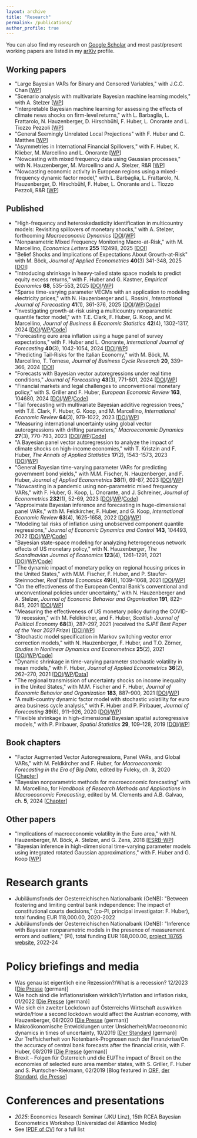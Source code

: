 ```yaml
---
layout: archive
title: "Research"
permalink: /publications/
author_profile: true
---
```


You can also find my research on <a href="https://scholar.google.at/citations?user=ymlNJ_UAAAAJ&hl=en">Google Scholar</a> and most past/present working papers are listed in my <a href="https://arxiv.org/a/pfarrhofer_m_1.html">arXiv</a> profile.

## Working papers 
* "Large Bayesian VARs for Binary and Censored Variables," with J.C.C. Chan [[WP](https://arxiv.org/abs/2506.01422)]
* "Scenario analysis with multivariate Bayesian machine learning models," with A. Stelzer [[WP](https://arxiv.org/abs/2502.08440)]
* "Interpretable Bayesian machine learning for assessing the effects of climate news shocks on firm-level returns," with L. Barbaglia, L. Frattarolo, N. Hauzenberger, D. Hirschbühl, F. Huber, L. Onorante and L. Tiozzo Pezzoli [[WP](http://ssrn.com/abstract=5133162)]
* "General Seemingly Unrelated Local Projections" with F. Huber and C. Matthes [[WP](http://arxiv.org/abs/2410.17105)]
* "Asymmetries in International Financial Spillovers," with F. Huber, K. Klieber, M. Marcellino and L. Onorante [[WP](https://arxiv.org/abs/2410.16214)]
* "Nowcasting with mixed frequency data using Gaussian processes," with N. Hauzenberger, M. Marcellino and A. Stelzer, R&R [[WP](https://arxiv.org/abs/2402.10574)]
* "Nowcasting economic activity in European regions using a mixed-frequency dynamic factor model," with L. Barbaglia, L. Frattarolo, N. Hauzenberger, D. Hirschbühl, F. Huber, L. Onorante and L. Tiozzo Pezzoli, R&R [[WP](https://arxiv.org/abs/2401.10054)]

## Published
* "High-frequency and heteroskedasticity identification in multicountry models: Revisiting spillovers of monetary shocks," with A. Stelzer, forthcoming _Macroeconomic Dynamics_ [[DOI](https://arxiv.org/abs/1912.03158)/[WP](https://arxiv.org/abs/1912.03158)]
* "Nonparametric Mixed Frequency Monitoring Macro-at-Risk," with M. Marcellino, _Economics Letters_ **255** 112498, 2025 [[DOI](https://doi.org/10.1016/j.econlet.2025.112498)]
* "Belief Shocks and Implications of Expectations About Growth-at-Risk" with M. Böck, _Journal of Applied Econometrics_ **40**(3) 341-348, 2025 [[DOI](https://doi.org/10.1002/jae.3117)]
* "Introducing shrinkage in heavy-tailed state space models to predict equity excess returns," with F. Huber and G. Kastner, _Empirical Economics_ **68**, 535-553, 2025 [[DOI](https://doi.org/10.1007/s00181-023-02437-3)/[WP](https://arxiv.org/abs/1805.12217)]
* "Sparse time-varying parameter VECMs with an application to modeling electricity prices," with N. Hauzenberger and L. Rossini, _International Journal of Forecasting_ **41**(1), 361-376, 2025 [[DOI](https://doi.org/10.1016/j.ijforecast.2024.09.001)/[WP](https://arxiv.org/abs/2011.04577)/[Code](https://github.com/nhauzenb/tvpvecm)]
* "Investigating growth-at-risk using a multicountry nonparametric quantile factor model," with T.E. Clark, F. Huber, G. Koop, and M. Marcellino, _Journal of Business & Economic Statistics_ **42**(4), 1302-1317, 2024 [[DOI](https://doi.org/10.1080/07350015.2024.2310020)/[WP](https://arxiv.org/abs/2110.03411)/[Code](https://github.com/mpfarrho/qf-bart)]
* "Forecasting euro area inflation using a huge panel of survey expectations," with F. Huber and L. Onorante, _International Journal of Forecasting_ **40**(3), 1042-1054, 2024 [[DOI](https://doi.org/10.1016/j.ijforecast.2023.09.003)/[WP](https://arxiv.org/abs/2207.12225)]
* "Predicting Tail-Risks for the Italian Economy," with M. Böck, M. Marcellino, T. Tornese, _Journal of Business Cycle Research_ **20**, 339–366, 2024 [[DOI](https://doi.org/10.1007/s41549-025-00106-1)]
* "Forecasts with Bayesian vector autoregressions under real time conditions," _Journal of Forecasting_ **43**(3), 771-801, 2024 [[DOI](https://doi.org/10.1002/for.3055)/[WP](https://arxiv.org/abs/2004.04984)]
* "Financial markets and legal challenges to unconventional monetary policy," with S. Griller and F. Huber, _European Economic Review_ **163**, 104680, 2024 [[DOI](https://doi.org/10.1016/j.euroecorev.2024.104680)/[WP](https://arxiv.org/abs/2202.12695)/[Code](https://github.com/mpfarrho/idhet-mix)]
* "Tail forecasting with multivariate Bayesian additive regression trees," with T.E. Clark, F. Huber, G. Koop, and M. Marcellino, _International Economic Review_ **64**(3), 979-1022, 2023 [[DOI](https://onlinelibrary.wiley.com/doi/10.1111/iere.12619)/[WP](https://papers.ssrn.com/sol3/papers.cfm?abstract_id=3809866)]
* "Measuring international uncertainty using global vector autoregressions with drifting parameters," _Macroeconomic Dynamics_ **27**(3), 770-793, 2023
  [[DOI](https://doi.org/10.1017/S1365100521000663)/[WP](https://arxiv.org/abs/1908.06325)/[Code](https://github.com/mpfarrho/tvp-gvar-fsvm)]
* "A Bayesian panel vector autoregression to analyze the impact of climate shocks on high-income economies," with T. Kristzin and F. Huber, _The Annals of Applied Statistics_ **17**(2), 1543-1573, 2023 [[DOI](http://dx.doi.org/10.1214/22-AOAS1681)/[WP](https://arxiv.org/abs/1804.01554)]
* "General Bayesian time-varying parameter VARs for predicting government bond yields," with M.M. Fischer, N. Hauzenberger, and F. Huber, _Journal of Applied Econometrics_ **38**(1), 69-87, 2023 [[DOI](https://doi.org/10.1002/jae.2936)/[WP](https://arxiv.org/abs/2102.13393)]
* "Nowcasting in a pandemic using non-parametric mixed frequency VARs," with F. Huber, G. Koop, L. Onorante, and J. Schreiner, _Journal of Econometrics_ **232**(1), 52-69, 2023 [[DOI](https://doi.org/10.1016/j.jeconom.2020.11.006)/[WP](https://arxiv.org/abs/2008.12706)/[Code](https://github.com/mpfarrho/mf-bavart)]
* "Approximate Bayesian inference and forecasting in huge-dimensional panel VARs," with M. Feldkircher, F. Huber, and G. Koop, _International Economic Review_ **63**(4), 1625-1658, 2022 [[DOI](https://doi.org/10.1111/iere.12577)/[WP](https://arxiv.org/abs/2103.04944)]
* "Modeling tail risks of inflation using unobserved component quantile regressions," _Journal of Economic Dynamics and Control_ **143**, 104493, 2022 [[DOI](https://www.sciencedirect.com/science/article/abs/pii/S016518892200197X)/[WP](https://arxiv.org/abs/2103.03632)/[Code](https://github.com/mpfarrho/tvp-qr)]
* "Bayesian state-space modeling for analyzing heterogeneous network effects of US monetary policy," with N. Hauzenberger, _The Scandinavian Journal of Economics_ **123**(4), 1261–1291, 2021 [[DOI](https://doi.org/10.1111/sjoe.12436)/[WP](https://arxiv.org/abs/1911.06206)/[Code](https://github.com/mpfarrho/tvp-network-panel)]
* "The dynamic impact of monetary policy on regional housing prices in the United States," with M.M. Fischer, F. Huber, and P. Staufer-Steinnocher, _Real Estate Economics_ **49**(4), 1039–1068, 2021 [[DOI](https://doi.org/10.1111/1540-6229.12274)/[WP](https://arxiv.org/abs/1802.05870)]
* "On the effectiveness of the European Central Bank's conventional and unconventional policies under uncertainty," with N. Hauzenberger and A. Stelzer, _Journal of Economic Behavior and Organisation_ **191**, 822–845, 2021 [[DOI](https://doi.org/10.1016/j.jebo.2021.09.041)/[WP](https://arxiv.org/abs/2011.14424)]
* "Measuring the effectiveness of US monetary policy during the COVID-19 recession," with M. Feldkircher, and F. Huber, _Scottish Journal of Political Economy_ **68**(3), 287–297, 2021 (received the _SJPE Best Paper of the Year 2021 Prize_) [[DOI](https://doi.org/10.1111/sjpe.12275)/[WP](https://arxiv.org/abs/2007.15419)]
* "Stochastic model specification in Markov switching vector error correction models," with N. Hauzenberger, F. Huber, and T.O. Zörner, _Studies in Nonlinear Dynamics and Econometrics_ **25**(2), 2021 [[DOI](https://doi.org/10.1515/snde-2018-0069)/[WP](https://arxiv.org/abs/1807.00529)/[Code](https://www.dropbox.com/s/rk16vrnsesqtfz6/HHO2020.zip?dl=0)]
* "Dynamic shrinkage in time-varying parameter stochastic volatility in mean models," with F. Huber, _Journal of Applied Econometrics_ **36**(2), 262–270, 2021 [[DOI](https://doi.org/10.1002/jae.2804)/[WP](https://arxiv.org/abs/2005.06851)/[Data](http://qed.econ.queensu.ca/jae/datasets/huber005/)]
* "The regional transmission of uncertainty shocks on income inequality in the United States," with M.M. Fischer and F. Huber, _Journal of Economic Behavior and Organization_ **183**, 887–900, 2021 [[DOI](https://doi.org/10.1016/j.jebo.2019.03.004)/[WP](https://arxiv.org/abs/1806.08278)]
* "A multi-country dynamic factor model with stochastic volatility for euro area business cycle analysis," with F. Huber and P. Piribauer, _Journal of Forecasting_ **39**(6), 911–926, 2020 [[DOI](https://doi.org/10.1002/for.2667)/[WP](https://arxiv.org/abs/2001.03935)]
* "Flexible shrinkage in high-dimensional Bayesian spatial autoregressive models," with P. Piribauer, _Spatial Statistics_ **29**, 109–128, 2019 [[DOI](https://doi.org/10.1016/j.spasta.2018.10.004)/[WP](https://arxiv.org/abs/1805.10822)]

## Book chapters
* "Factor Augmented Vector Autoregressions, Panel VARs, and Global VARs," with M. Feldkircher and F. Huber, for _Macroeconomic Forecasting in the Era of Big Data_, edited by Fuleky, ch. **3**, 2020 [[Chapter](https://link.springer.com/chapter/10.1007/978-3-030-31150-6_3)]
* "Bayesian nonparametric methods for macroeconomic forecasting" with M. Marcellino, for _Handbook of Research Methods and Applications in Macroeconomic Forecasting_, edited by M. Clements and A.B. Galvao, ch. **5**, 2024 [[Chapter](https://doi.org/10.4337/9781035310050.00009)]

## Other papers
* "Implications of macroeconomic volatility in the Euro area," with N. Hauzenberger, M. Böck, A. Stelzer, and G. Zens, 2018 [[ESRB-WP](https://www.esrb.europa.eu/pub/pdf/wp/esrb.wp80.en.pdf?3d22daf2cf5665f0c8314cca792924a1)]
* "Bayesian inference in high-dimensional time-varying parameter models using integrated rotated Gaussian approximations," with F. Huber and G. Koop [[WP](https://arxiv.org/abs/2002.10274)]

# Research grants
* Jubiläumsfonds der Oesterreichischen Nationalbank (OeNB): "Between fostering and limiting central bank independence: The impact of constitutional courts decisions," (co-PI, principal investigator: F. Huber), total funding EUR 118,000.00, 2020-2022
* Jubiläumsfonds der Oesterreichischen Nationalbank (OeNB): "Inference with Bayesian nonparametric models in the presence of measurement errors and outliers," (PI), total funding EUR 168,000.00, [project 18765 website](https://mpfarrho.github.io/project18765), 2022-24

# Policy briefings and media
* Was genau ist eigentlich eine Rezession?/What is a recession? 12/2023 [[Die Presse](https://www.diepresse.com/17912518/was-genau-ist-eigentlich-eine-rezession) (german)]
* Wie hoch sind die Inflationsrisiken wirklich?/Inflation and inflation risks, 01/2022 [[Die Presse](https://www.diepresse.com/6091216/wie-hoch-sind-die-inflationsrisiken-wirklich) (german)]
* Wie sich ein zweiter Lockdown auf Österreichs Wirtschaft auswirken würde/How a second lockdown would affect the Austrian economy, with Hauzenberger, 08/2020 [[Die Presse](https://www.diepresse.com/5847063/wie-sich-ein-zweiter-lockdown-auf-oesterreichs-wirtschaft-auswirken-wuerde) (german)]
* Makroökonomische Entwicklungen unter Unsicherheit/Macroeconomic dynamics in times of uncertainty, 10/2019 [[Der Standard](https://www.derstandard.at/story/2000109264301/makrooekonomische-entwicklungen-unter-unsicherheit) (german)]
* Zur Treffsicherheit von Notenbank-Prognosen nach der Finanzkrise/On the accuracy of central bank forecasts after the financial crisis, with F. Huber, 08/2019 [[Die Presse](https://www.diepresse.com/5668295/zur-treffsicherheit-von-notenbank-prognosen-nach-der-finanzkrise) (german)]
* Brexit – Folgen für Österreich und die EU/The impact of Brexit on the economies of selected euro area member states, with S. Griller, F. Huber and S. Puntscher-Riekmann, 02/2019 [Blog featured in [ORF](https://orf.at/stories/3111231/), [der Standard](https://www.derstandard.at/story/2000097900545/forscher-warnen-vor-schwerwiegenden-folgen-eines-brexit), [die Presse](https://www.diepresse.com/5580178/brexit-studie-verflochtene-wirtschaft-reagiert-sensibel)]

# Conferences and presentations
* _2025_: Economics Research Seminar (JKU Linz), 15th RCEA Bayesian Econometrics Workshop (Universidad del Atlántico Medio)
* See [[PDF of CV](https://www.dropbox.com/s/2xgz0ge1h4enc6i/cv.pdf?dl=0)] for a full list
